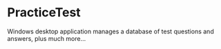 # PracticeTest
Windows desktop application manages a database of test questions and answers, plus much more...
